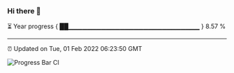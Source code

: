 ### Hi there 👋

⏳ Year progress { ██▁▁▁▁▁▁▁▁▁▁▁▁▁▁▁▁▁▁▁▁▁▁▁▁▁▁▁▁ } 8.57 %

---

⏰ Updated on Tue, 01 Feb 2022 06:23:50 GMT

![Progress Bar CI](https://github.com/ZhaoGui/ZhaoGui/workflows/Progress%20Bar%20CI/badge.svg)
